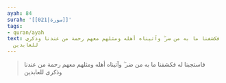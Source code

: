 ```yaml
---
ayah: 84
surah: '[[021|سورة]]'
tags:
- quran/ayah
text: فاستجبنا له فكشفنا ما به من ضر ۖ وآتيناه أهله ومثلهم معهم رحمة من عندنا وذكرى
  للعابدين
---
```

> فاستجبنا له فكشفنا ما به من ضر ۖ وآتيناه أهله ومثلهم معهم رحمة من عندنا وذكرى للعابدين
